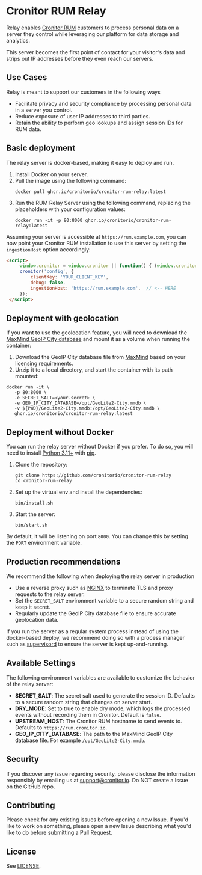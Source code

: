 # Cronitor RUM Relay

Relay enables [Cronitor RUM](https://cronitor.io/docs/real-user-monitoring) customers to process personal data on a server they control while leveraging our platform for data storage and analytics.

This server becomes the first point of contact for your visitor's data and strips out IP addresses before they even reach our servers.

## Use Cases

Relay is meant to support our customers in the following ways

- Facilitate privacy and security compliance by processing personal data in a server you control.
- Reduce exposure of user IP addresses to third parties.
- Retain the ability to perform geo lookups and assign session IDs for RUM data.

## Basic deployment

The relay server is docker-based, making it easy to deploy and run.

1. Install Docker on your server.
2. Pull the image using the following command:
    ```
    docker pull ghcr.io/cronitorio/cronitor-rum-relay:latest
    ```
3. Run the RUM Relay Server using the following command, replacing the placeholders with your configuration values:
    ```
    docker run -it -p 80:8000 ghcr.io/cronitorio/cronitor-rum-relay:latest
    ```

Assuming your server is accessible at `https://rum.example.com`, you can now point your Cronitor RUM installation to use this server by setting the `ingestionHost` option accordingly:

```html
<script>
     window.cronitor = window.cronitor || function() { (window.cronitor.q = window.cronitor.q || []).push(arguments); };
     cronitor('config', {
         clientKey: 'YOUR_CLIENT_KEY',
         debug: false,
         ingestionHost: 'https://rum.example.com',  // <-- HERE
     });
 </script>
```

## Deployment with geolocation

If you want to use the geolocation feature, you will need to download the [MaxMind GeoIP City database](https://dev.maxmind.com/geoip/geoip2/geolite2/) and mount it as a volume when running the container:

1. Download the GeoIP City database file from [MaxMind](https://dev.maxmind.com/geoip/geoip2/geolite2/) based on your licensing requirements.
2. Unzip it to a local directory, and start the container with its path mounted:
  ```
  docker run -it \
     -p 80:8000 \
     -e SECRET_SALT=<your-secret> \
     -e GEO_IP_CITY_DATABASE=/opt/GeoLite2-City.mmdb \
     -v ${PWD}/GeoLite2-City.mmdb:/opt/GeoLite2-City.mmdb \
     ghcr.io/cronitorio/cronitor-rum-relay:latest
  ```

## Deployment without Docker

You can run the relay server without Docker if you prefer. To do so, you will need to install [Python 3.11+](https://www.python.org/downloads/) with [pip](https://pip.pypa.io/en/stable/installing/).

1. Clone the repository:
    ```
    git clone https://github.com/cronitorio/cronitor-rum-relay
    cd cronitor-rum-relay
    ```
2. Set up the virtual env and install the dependencies:
    ```
    bin/install.sh
    ```
3. Start the server:
    ```
    bin/start.sh
    ```

By default, it will be listening on port `8000`. You can change this by setting the `PORT` environment variable.

## Production recommendations

We recommend the following when deploying the relay server in production

- Use a reverse proxy such as [NGINX](https://www.nginx.com/) to terminate TLS and proxy requests to the relay server.
- Set the `SECRET_SALT` environment variable to a secure random string and keep it secret.
- Regularly update the GeoIP City database file to ensure accurate geolocation data.

If you run the server as a regular system process instead of using the docker-based deploy, we recommend doing so with a process manager such as [supervisord](http://supervisord.org/) to ensure the server is kept up-and-running.

## Available Settings

The following environment variables are available to customize the behavior of the relay server:

- **SECRET_SALT**: The secret salt used to generate the session ID. Defaults to a secure random string that changes on server start.
- **DRY_MODE**: Set to true to enable dry mode, which logs the processed events without recording them in Cronitor. Default is `false`.
- **UPSTREAM_HOST**: The Cronitor RUM hostname to send events to. Defaults to `https://rum.cronitor.io`.
- **GEO_IP_CITY_DATABASE**: The path to the MaxMind GeoIP City database file. For example `/opt/GeoLite2-City.mmdb`.

## Security
If you discover any issue regarding security, please disclose the information responsibly by emailing us at support@cronitor.io. Do NOT create a Issue on the GitHub repo.

## Contributing

Please check for any existing issues before opening a new Issue. If you'd like to work on something, please open a new Issue describing what you'd like to do before submitting a Pull Request.

## License

See [LICENSE](https://github.com/cronitorio/cronitor-rum-relay/blob/master/LICENSE).
